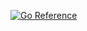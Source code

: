 [![Go Reference](https://pkg.go.dev/badge/github.com/proemergotech/trace/v2.svg)](https://pkg.go.dev/github.com/proemergotech/trace/v2)